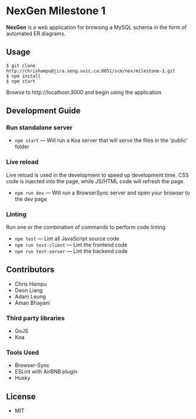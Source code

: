 NexGen Milestone 1
======
**NexGen** is a web application for browsing a MySQL schema in the form of automated ER diagrams.

## Usage
```
$ git clone http://chrishampu@jira.seng.uvic.ca:8051/scm/nex/milestone-1.git
$ npm install
$ npm start
```
Browse to http://localhost:3000 and begin using the application

## Development Guide

### Run standalone server
* `npm start` — Will run a Koa server that will serve the files in the 'public' folder

### Live reload
Live reload is used in the development to speed up development time. CSS code is injected into the page, while JS/HTML code will refresh the page.

* `npm run dev` — Will run a BrowserSync server and open your browser to the dev page

### Linting
Run one or the combination of commands to perform code linting

* `npm test` — Lint all JavaScript source code
* `npm run test-client` — Lint the frontend code
* `npm run test-server` — Lint the backend code

## Contributors
* Chris Hampu
* Deon Liang
* Adam Leung
* Aman Bhayani

### Third party libraries
* GoJS
* Koa

### Tools Used
* Browser-Sync
* ESLint with AirBNB plugin
* Husky

## License 
* MIT